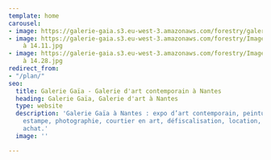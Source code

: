 ```yaml
---
template: home
carousel:
- image: https://galerie-gaia.s3.eu-west-3.amazonaws.com/forestry/galerie gaia-didier-engels-containers.jpg
- image: https://galerie-gaia.s3.eu-west-3.amazonaws.com/forestry/Image 29-06-2022
    à 14.11.jpg
- image: https://galerie-gaia.s3.eu-west-3.amazonaws.com/forestry/Image 29-06-2022
    à 14.28.jpg
redirect_from:
- "/plan/"
seo:
  title: Galerie Gaïa - Galerie d'art contemporain à Nantes
  heading: Galerie Gaïa, Galerie d'art à Nantes
  type: website
  description: 'Galerie Gaïa à Nantes : expo d’art contemporain, peinture, sculpture,
    estampe, photographie, courtier en art, défiscalisation, location, prêt avant
    achat.'
  image: ''

---
```

